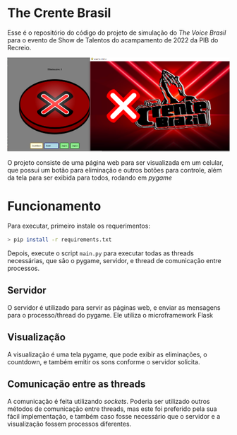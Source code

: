 # The Crente Brasil

Esse é o repositório do código do projeto de simulação do *The Voice Brasil*
para o evento de Show de Talentos do acampamento de 2022 da PIB do Recreio.

![](docs/imagem-readme.md.png)

O projeto consiste de uma página web para ser visualizada em um celular, 
que possui um botão para eliminação e outros botões para controle, além
da tela para ser exibida para todos, rodando em *pygame*

# Funcionamento

Para executar, primeiro instale os requerimentos:

```bash
> pip install -r requirements.txt
```

Depois, execute o script `main.py` para executar todas as threads necessárias,
que são o pygame, servidor, e thread de comunicação entre processos.

## Servidor

O servidor é utilizado para servir as páginas web, e enviar as mensagens para 
o processo/thread do pygame. Ele utiliza o microframework Flask

## Visualização

A visualização é uma tela pygame, que pode exibir as eliminações, o countdown,
e também emitir os sons conforme o servidor solicita.

## Comunicação entre as threads

A comunicação é feita utilizando *sockets*. Poderia ser utilizado outros métodos
de comunicação entre threads, mas este foi preferido pela sua fácil implementação,
e também caso fosse necessário que o servidor e a visualização fossem processos
diferentes.